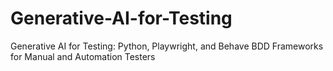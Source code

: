 # Generative-AI-for-Testing
Generative AI for Testing: Python, Playwright, and Behave BDD Frameworks for Manual and Automation Testers
